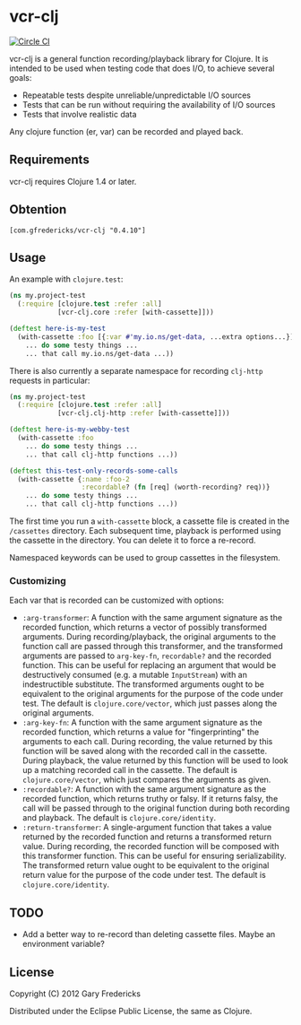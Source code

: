 # vcr-clj

[![Circle CI](https://circleci.com/gh/gfredericks/vcr-clj.svg?style=svg)](https://circleci.com/gh/gfredericks/vcr-clj)

vcr-clj is a general function recording/playback library for Clojure. It is
intended to be used when testing code that does I/O, to achieve several goals:

- Repeatable tests despite unreliable/unpredictable I/O sources
- Tests that can be run without requiring the availability of I/O sources
- Tests that involve realistic data

Any clojure function (er, var) can be recorded and played back.

## Requirements

vcr-clj requires Clojure 1.4 or later.

## Obtention

`[com.gfredericks/vcr-clj "0.4.10"]`

## Usage

An example with `clojure.test`:

``` clojure
(ns my.project-test
  (:require [clojure.test :refer :all]
            [vcr-clj.core :refer [with-cassette]]))

(deftest here-is-my-test
  (with-cassette :foo [{:var #'my.io.ns/get-data, ...extra options...}]
    ... do some testy things ...
    ... that call my.io.ns/get-data ...))

```

There is also currently a separate namespace for recording `clj-http` requests
in particular:

``` clojure
(ns my.project-test
  (:require [clojure.test :refer :all]
            [vcr-clj.clj-http :refer [with-cassette]]))

(deftest here-is-my-webby-test
  (with-cassette :foo
    ... do some testy things ...
    ... that call clj-http functions ...))

(deftest this-test-only-records-some-calls
  (with-cassette {:name :foo-2
                  :recordable? (fn [req] (worth-recording? req))}
    ... do some testy things ...
    ... that call clj-http functions ...))

```

The first time you run a `with-cassette` block, a cassette file is
created in the `/cassettes` directory. Each subsequent time, playback
is performed using the cassette in the directory. You can delete it to
force a re-record.

Namespaced keywords can be used to group cassettes in the filesystem.

### Customizing

Each var that is recorded can be customized with options:

- `:arg-transformer`: A function with the same argument signature as the
  recorded function, which returns a vector of possibly transformed arguments.
  During recording/playback, the original arguments to the function call are
  passed through this transformer, and the transformed arguments are passed to
  `arg-key-fn`, `recordable?` and the recorded function. This can be useful for
  replacing an argument that would be destructively consumed (e.g. a mutable
  `InputStream`) with an indestructible substitute. The transformed arguments
  ought to be equivalent to the original arguments for the purpose of the code
  under test.  The default is `clojure.core/vector`, which just passes along
  the original arguments.
- `:arg-key-fn`: A function with the same argument signature as the recorded
  function, which returns a value for "fingerprinting" the arguments to each
  call. During recording, the value returned by this function will be saved
  along with the recorded call in the cassette. During playback, the value
  returned by this function will be used to look up a matching recorded call in
  the cassette.  The default is `clojure.core/vector`, which just compares the
  arguments as given.
- `:recordable?`: A function with the same argument signature as the recorded
  function, which returns truthy or falsy. If it returns falsy, the call will
  be passed through to the original function during both recording and
  playback. The default is `clojure.core/identity`.
- `:return-transformer`: A single-argument function that takes a value returned
  by the recorded function and returns a transformed return value. During
  recording, the recorded function will be composed with this transformer
  function. This can be useful for ensuring serializability. The transformed
  return value ought to be equivalent to the original return value for the
  purpose of the code under test. The default is `clojure.core/identity`.

## TODO

* Add a better way to re-record than deleting cassette files.
  Maybe an environment variable?

## License

Copyright (C) 2012 Gary Fredericks

Distributed under the Eclipse Public License, the same as Clojure.
